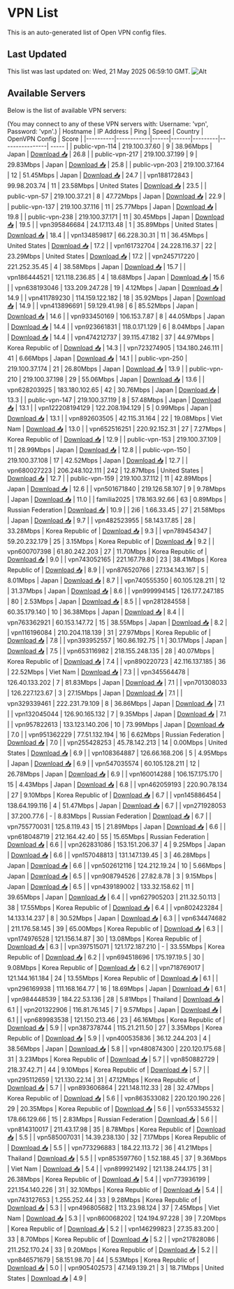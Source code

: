 # VPN List

This is an auto-generated list of Open VPN config files.

## Last Updated

This list was last updated on: Wed, 21 May 2025 06:59:10 GMT.
![Alt](https://repobeats.axiom.co/api/embed/186b98318ef1479477931607c1ad7d823f12451f.svg "Repobeats analytics image")

## Available Servers

Below is the list of available VPN servers:

(You may connect to any of these VPN servers with: Username: 'vpn', Password: 'vpn'.)
| Hostname | IP Address | Ping | Speed | Country | OpenVPN Config | Score |
|----------|------------|------|-------|---------|----------------| ----- |
| public-vpn-114 | 219.100.37.60 | 9 | 38.96Mbps | Japan | [Download 📥](./configs/server_0_JP.ovpn) | 26.8 |
| public-vpn-217 | 219.100.37.199 | 9 | 29.83Mbps | Japan | [Download 📥](./configs/server_1_JP.ovpn) | 25.8 |
| public-vpn-203 | 219.100.37.164 | 12 | 51.45Mbps | Japan | [Download 📥](./configs/server_2_JP.ovpn) | 24.7 |
| vpn188172843 | 99.98.203.74 | 11 | 23.58Mbps | United States | [Download 📥](./configs/server_3_US.ovpn) | 23.5 |
| public-vpn-57 | 219.100.37.21 | 8 | 47.72Mbps | Japan | [Download 📥](./configs/server_4_JP.ovpn) | 22.9 |
| public-vpn-137 | 219.100.37.116 | 11 | 25.77Mbps | Japan | [Download 📥](./configs/server_5_JP.ovpn) | 19.8 |
| public-vpn-238 | 219.100.37.171 | 11 | 30.45Mbps | Japan | [Download 📥](./configs/server_6_JP.ovpn) | 19.5 |
| vpn395846684 | 24.17.113.48 | 1 | 35.89Mbps | United States | [Download 📥](./configs/server_7_US.ovpn) | 18.4 |
| vpn134859817 | 66.228.30.31 | 11 | 36.45Mbps | United States | [Download 📥](./configs/server_8_US.ovpn) | 17.2 |
| vpn161732704 | 24.228.116.37 | 22 | 23.29Mbps | United States | [Download 📥](./configs/server_9_US.ovpn) | 17.2 |
| vpn245717220 | 221.252.35.45 | 4 | 38.58Mbps | Japan | [Download 📥](./configs/server_10_JP.ovpn) | 15.7 |
| vpn186444521 | 121.118.236.85 | 4 | 18.68Mbps | Japan | [Download 📥](./configs/server_11_JP.ovpn) | 15.6 |
| vpn638193046 | 133.209.247.28 | 19 | 4.12Mbps | Japan | [Download 📥](./configs/server_12_JP.ovpn) | 14.9 |
| vpn411789230 | 114.159.122.182 | 18 | 35.92Mbps | Japan | [Download 📥](./configs/server_13_JP.ovpn) | 14.9 |
| vpn413896691 | 59.129.41.98 | 6 | 85.52Mbps | Japan | [Download 📥](./configs/server_14_JP.ovpn) | 14.6 |
| vpn933450169 | 106.153.7.87 | 8 | 44.05Mbps | Japan | [Download 📥](./configs/server_15_JP.ovpn) | 14.4 |
| vpn923661831 | 118.0.171.129 | 6 | 8.04Mbps | Japan | [Download 📥](./configs/server_16_JP.ovpn) | 14.4 |
| vpn474212737 | 39.115.47.182 | 37 | 44.97Mbps | Korea Republic of | [Download 📥](./configs/server_17_KR.ovpn) | 14.3 |
| vpn723274905 | 134.180.246.111 | 41 | 6.66Mbps | Japan | [Download 📥](./configs/server_18_JP.ovpn) | 14.1 |
| public-vpn-250 | 219.100.37.174 | 21 | 26.80Mbps | Japan | [Download 📥](./configs/server_19_JP.ovpn) | 13.9 |
| public-vpn-210 | 219.100.37.198 | 29 | 55.06Mbps | Japan | [Download 📥](./configs/server_20_JP.ovpn) | 13.6 |
| vpn628203925 | 183.180.102.65 | 42 | 30.76Mbps | Japan | [Download 📥](./configs/server_21_JP.ovpn) | 13.3 |
| public-vpn-147 | 219.100.37.119 | 8 | 57.48Mbps | Japan | [Download 📥](./configs/server_22_JP.ovpn) | 13.1 |
| vpn122208194129 | 122.208.194.129 | 5 | 0.99Mbps | Japan | [Download 📥](./configs/server_23_JP.ovpn) | 13.1 |
| vpn892603505 | 42.115.31.164 | 22 | 19.08Mbps | Viet Nam | [Download 📥](./configs/server_24_VN.ovpn) | 13.0 |
| vpn652516251 | 220.92.152.31 | 27 | 7.27Mbps | Korea Republic of | [Download 📥](./configs/server_25_KR.ovpn) | 12.9 |
| public-vpn-153 | 219.100.37.109 | 11 | 28.99Mbps | Japan | [Download 📥](./configs/server_26_JP.ovpn) | 12.8 |
| public-vpn-150 | 219.100.37.108 | 17 | 42.52Mbps | Japan | [Download 📥](./configs/server_27_JP.ovpn) | 12.7 |
| vpn680027223 | 206.248.102.111 | 242 | 12.87Mbps | United States | [Download 📥](./configs/server_28_US.ovpn) | 12.7 |
| public-vpn-159 | 219.100.37.112 | 11 | 42.89Mbps | Japan | [Download 📥](./configs/server_29_JP.ovpn) | 12.6 |
| vpn501671840 | 219.126.58.107 | 9 | 9.78Mbps | Japan | [Download 📥](./configs/server_30_JP.ovpn) | 11.0 |
| familia2025 | 178.163.92.66 | 63 | 0.89Mbps | Russian Federation | [Download 📥](./configs/server_31_RU.ovpn) | 10.9 |
| 2i6 | 1.66.33.45 | 27 | 21.58Mbps | Japan | [Download 📥](./configs/server_32_JP.ovpn) | 9.7 |
| vpn482523955 | 58.143.17.85 | 28 | 33.28Mbps | Korea Republic of | [Download 📥](./configs/server_33_KR.ovpn) | 9.3 |
| vpn789454347 | 59.20.232.179 | 25 | 3.15Mbps | Korea Republic of | [Download 📥](./configs/server_34_KR.ovpn) | 9.2 |
| vpn600707398 | 61.80.242.203 | 27 | 11.70Mbps | Korea Republic of | [Download 📥](./configs/server_35_KR.ovpn) | 9.0 |
| vpn743052165 | 221.167.79.80 | 23 | 38.41Mbps | Korea Republic of | [Download 📥](./configs/server_36_KR.ovpn) | 8.9 |
| vpn876520766 | 27.134.143.167 | 5 | 8.01Mbps | Japan | [Download 📥](./configs/server_37_JP.ovpn) | 8.7 |
| vpn740555350 | 60.105.128.211 | 12 | 31.37Mbps | Japan | [Download 📥](./configs/server_38_JP.ovpn) | 8.6 |
| vpn999994145 | 126.177.247.185 | 80 | 2.53Mbps | Japan | [Download 📥](./configs/server_39_JP.ovpn) | 8.5 |
| vpn281284558 | 60.35.179.140 | 10 | 36.38Mbps | Japan | [Download 📥](./configs/server_40_JP.ovpn) | 8.4 |
| vpn763362921 | 60.153.147.72 | 15 | 38.55Mbps | Japan | [Download 📥](./configs/server_41_JP.ovpn) | 8.2 |
| vpn116196084 | 210.204.118.139 | 31 | 27.97Mbps | Korea Republic of | [Download 📥](./configs/server_42_KR.ovpn) | 7.8 |
| vpn393952557 | 160.86.192.75 | 1 | 30.17Mbps | Japan | [Download 📥](./configs/server_43_JP.ovpn) | 7.5 |
| vpn653116982 | 218.155.248.135 | 28 | 40.07Mbps | Korea Republic of | [Download 📥](./configs/server_44_KR.ovpn) | 7.4 |
| vpn890220723 | 42.116.137.185 | 36 | 22.52Mbps | Viet Nam | [Download 📥](./configs/server_45_VN.ovpn) | 7.3 |
| vpn345564478 | 126.40.133.202 | 7 | 81.83Mbps | Japan | [Download 📥](./configs/server_46_JP.ovpn) | 7.1 |
| vpn701308033 | 126.227.123.67 | 3 | 27.15Mbps | Japan | [Download 📥](./configs/server_47_JP.ovpn) | 7.1 |
| vpn329339461 | 222.231.79.109 | 8 | 36.86Mbps | Japan | [Download 📥](./configs/server_48_JP.ovpn) | 7.1 |
| vpn132045044 | 126.90.165.132 | 7 | 9.35Mbps | Japan | [Download 📥](./configs/server_49_JP.ovpn) | 7.1 |
| vpn957822613 | 133.123.140.206 | 10 | 73.99Mbps | Japan | [Download 📥](./configs/server_50_JP.ovpn) | 7.0 |
| vpn951362229 | 77.51.132.194 | 16 | 6.62Mbps | Russian Federation | [Download 📥](./configs/server_51_RU.ovpn) | 7.0 |
| vpn255428253 | 45.78.142.213 | 14 | 0.00Mbps | United States | [Download 📥](./configs/server_52_US.ovpn) | 6.9 |
| vpn108364887 | 126.66.168.206 | 5 | 4.95Mbps | Japan | [Download 📥](./configs/server_53_JP.ovpn) | 6.9 |
| vpn547035574 | 60.105.128.211 | 12 | 26.78Mbps | Japan | [Download 📥](./configs/server_54_JP.ovpn) | 6.9 |
| vpn160014288 | 106.157.175.170 | 15 | 4.43Mbps | Japan | [Download 📥](./configs/server_55_JP.ovpn) | 6.8 |
| vpn462059193 | 220.90.78.134 | 27 | 9.10Mbps | Korea Republic of | [Download 📥](./configs/server_56_KR.ovpn) | 6.7 |
| vpn145886454 | 138.64.199.116 | 4 | 51.47Mbps | Japan | [Download 📥](./configs/server_57_JP.ovpn) | 6.7 |
| vpn271928053 | 37.200.77.6 | - | 8.83Mbps | Russian Federation | [Download 📥](./configs/server_58_RU.ovpn) | 6.7 |
| vpn755770031 | 125.8.119.43 | 15 | 21.89Mbps | Japan | [Download 📥](./configs/server_59_JP.ovpn) | 6.6 |
| vpn618048719 | 212.164.42.40 | 55 | 15.65Mbps | Russian Federation | [Download 📥](./configs/server_60_RU.ovpn) | 6.6 |
| vpn262831086 | 153.151.206.37 | 4 | 9.25Mbps | Japan | [Download 📥](./configs/server_61_JP.ovpn) | 6.6 |
| vpn157048813 | 131.147.139.45 | 3 | 46.28Mbps | Japan | [Download 📥](./configs/server_62_JP.ovpn) | 6.6 |
| vpn502612116 | 124.212.19.24 | 10 | 5.66Mbps | Japan | [Download 📥](./configs/server_63_JP.ovpn) | 6.5 |
| vpn908794526 | 27.82.8.78 | 3 | 9.15Mbps | Japan | [Download 📥](./configs/server_64_JP.ovpn) | 6.5 |
| vpn439189002 | 133.32.158.62 | 11 | 39.65Mbps | Japan | [Download 📥](./configs/server_65_JP.ovpn) | 6.4 |
| vpn627905203 | 211.32.50.113 | 38 | 17.55Mbps | Korea Republic of | [Download 📥](./configs/server_66_KR.ovpn) | 6.4 |
| vpn802423284 | 14.133.14.237 | 8 | 30.52Mbps | Japan | [Download 📥](./configs/server_67_JP.ovpn) | 6.3 |
| vpn634474682 | 211.176.58.145 | 39 | 65.00Mbps | Korea Republic of | [Download 📥](./configs/server_68_KR.ovpn) | 6.3 |
| vpn174976528 | 121.156.14.87 | 30 | 13.08Mbps | Korea Republic of | [Download 📥](./configs/server_69_KR.ovpn) | 6.3 |
| vpn397515071 | 121.172.187.210 | - | 33.55Mbps | Korea Republic of | [Download 📥](./configs/server_70_KR.ovpn) | 6.2 |
| vpn694518696 | 175.197.19.5 | 30 | 9.08Mbps | Korea Republic of | [Download 📥](./configs/server_71_KR.ovpn) | 6.2 |
| vpn718769017 | 121.144.161.184 | 24 | 13.55Mbps | Korea Republic of | [Download 📥](./configs/server_72_KR.ovpn) | 6.1 |
| vpn296169938 | 111.168.164.77 | 16 | 18.69Mbps | Japan | [Download 📥](./configs/server_73_JP.ovpn) | 6.1 |
| vpn984448539 | 184.22.53.136 | 28 | 5.81Mbps | Thailand | [Download 📥](./configs/server_74_TH.ovpn) | 6.1 |
| vpn201322906 | 116.81.76.145 | 7 | 9.57Mbps | Japan | [Download 📥](./configs/server_75_JP.ovpn) | 6.1 |
| vpn689983538 | 121.150.213.46 | 23 | 46.16Mbps | Korea Republic of | [Download 📥](./configs/server_76_KR.ovpn) | 5.9 |
| vpn387378744 | 115.21.211.50 | 27 | 3.35Mbps | Korea Republic of | [Download 📥](./configs/server_77_KR.ovpn) | 5.9 |
| vpn400535836 | 36.12.244.203 | 4 | 38.56Mbps | Japan | [Download 📥](./configs/server_78_JP.ovpn) | 5.8 |
| vpn480874300 | 220.120.175.68 | 31 | 3.23Mbps | Korea Republic of | [Download 📥](./configs/server_79_KR.ovpn) | 5.7 |
| vpn850882729 | 218.37.42.71 | 44 | 9.10Mbps | Korea Republic of | [Download 📥](./configs/server_80_KR.ovpn) | 5.7 |
| vpn295112659 | 121.130.22.14 | 31 | 47.12Mbps | Korea Republic of | [Download 📥](./configs/server_81_KR.ovpn) | 5.7 |
| vpn893606864 | 221.148.112.33 | 28 | 32.47Mbps | Korea Republic of | [Download 📥](./configs/server_82_KR.ovpn) | 5.6 |
| vpn863533082 | 220.120.190.226 | 29 | 20.35Mbps | Korea Republic of | [Download 📥](./configs/server_83_KR.ovpn) | 5.6 |
| vpn553345532 | 178.66.129.66 | 15 | 2.83Mbps | Russian Federation | [Download 📥](./configs/server_84_RU.ovpn) | 5.6 |
| vpn814310017 | 211.43.17.98 | 35 | 8.78Mbps | Korea Republic of | [Download 📥](./configs/server_85_KR.ovpn) | 5.5 |
| vpn585007031 | 14.39.238.130 | 32 | 7.17Mbps | Korea Republic of | [Download 📥](./configs/server_86_KR.ovpn) | 5.5 |
| vpn773296883 | 184.22.113.72 | 36 | 41.21Mbps | Thailand | [Download 📥](./configs/server_87_TH.ovpn) | 5.5 |
| vpn853597760 | 1.52.188.45 | 37 | 9.36Mbps | Viet Nam | [Download 📥](./configs/server_88_VN.ovpn) | 5.4 |
| vpn899921492 | 121.138.244.175 | 31 | 26.38Mbps | Korea Republic of | [Download 📥](./configs/server_89_KR.ovpn) | 5.4 |
| vpn773936199 | 221.154.140.226 | 31 | 32.10Mbps | Korea Republic of | [Download 📥](./configs/server_90_KR.ovpn) | 5.4 |
| vpn743127653 | 1.255.252.44 | 33 | 9.28Mbps | Korea Republic of | [Download 📥](./configs/server_91_KR.ovpn) | 5.3 |
| vpn496805682 | 113.23.98.124 | 37 | 7.45Mbps | Viet Nam | [Download 📥](./configs/server_92_VN.ovpn) | 5.3 |
| vpn860068202 | 124.194.97.228 | 39 | 7.20Mbps | Korea Republic of | [Download 📥](./configs/server_93_KR.ovpn) | 5.2 |
| vpn146299823 | 27.35.83.200 | 33 | 8.70Mbps | Korea Republic of | [Download 📥](./configs/server_94_KR.ovpn) | 5.2 |
| vpn217828086 | 211.252.170.24 | 33 | 9.20Mbps | Korea Republic of | [Download 📥](./configs/server_95_KR.ovpn) | 5.2 |
| vpn846571679 | 58.151.98.70 | 44 | 5.53Mbps | Korea Republic of | [Download 📥](./configs/server_96_KR.ovpn) | 5.0 |
| vpn905402573 | 47.149.139.21 | 3 | 18.71Mbps | United States | [Download 📥](./configs/server_97_US.ovpn) | 4.9 |

